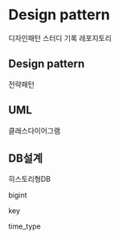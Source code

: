 # Design pattern 
디자인패턴 스터디 기록 레포지토리



## Design pattern

전략패턴



## UML

클래스다이어그램



## DB설계

히스토리형DB

bigint

key

time_type



